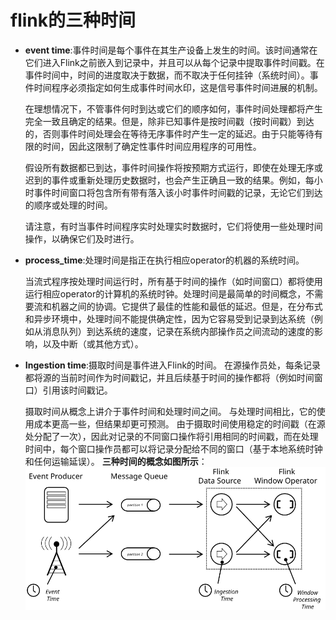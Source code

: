 # flink的三种时间

- **event time**:事件时间是每个事件在其生产设备上发生的时间。该时间通常在它们进入Flink之前嵌入到记录中，并且可以从每个记录中提取事件时间戳。在事件时间中，时间的进度取决于数据，而不取决于任何挂钟（系统时间）。事件时间程序必须指定如何生成事件时间水印，这是信号事件时间进展的机制。

  在理想情况下，不管事件何时到达或它们的顺序如何，事件时间处理都将产生完全一致且确定的结果。但是，除非已知事件是按时间戳（按时间戳）到达的，否则事件时间处理会在等待无序事件时产生一定的延迟。由于只能等待有限的时间，因此这限制了确定性事件时间应用程序的可用性。

  假设所有数据都已到达，事件时间操作将按预期方式运行，即使在处理无序或迟到的事件或重新处理历史数据时，也会产生正确且一致的结果。例如，每小时事件时间窗口将包含所有带有落入该小时事件时间戳的记录，无论它们到达的顺序或处理的时间。

  请注意，有时当事件时间程序实时处理实时数据时，它们将使用一些处理时间操作，以确保它们及时进行。

- **process_time**:处理时间是指正在执行相应operator的机器的系统时间。

  当流式程序按处理时间运行时，所有基于时间的操作（如时间窗口）都将使用运行相应operator的计算机的系统时钟。处理时间是最简单的时间概念，不需要流和机器之间的协调。它提供了最佳的性能和最低的延迟。但是，在分布式和异步环境中，处理时间不能提供确定性，因为它容易受到记录到达系统（例如从消息队列）到达系统的速度，记录在系统内部操作员之间流动的速度的影响，以及中断（或其他方式）。

- **Ingestion time**:摄取时间是事件进入Flink的时间。 在源操作员处，每条记录都将源的当前时间作为时间戳记，并且后续基于时间的操作都将（例如时间窗口）引用该时间戳记。

  摄取时间从概念上讲介于事件时间和处理时间之间。 与处理时间相比，它的使用成本更高一些，但结果却更可预测。 由于摄取时间使用稳定的时间戳（在源处分配了一次），因此对记录的不同窗口操作将引用相同的时间戳，而在处理时间中，每个窗口操作员都可以将记录分配给不同的窗口（基于本地系统时钟和任何运输延误）。
**三种时间的概念如图所示**：
![flink time](times_clocks.png)
